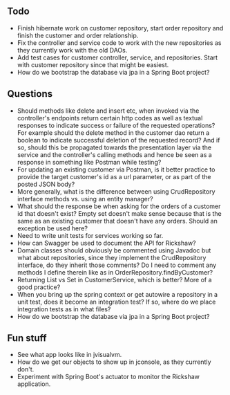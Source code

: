 Todo
---
* Finish hibernate work on customer repository, start order repository and finish the customer and order relationship.
* Fix the controller and service code to work with the new repositories as they currently work with the old DAOs.
* Add test cases for customer controller, service, and repositories. Start with customer repository since that might be easiest.
* How do we bootstrap the database via jpa in a Spring Boot project?

Questions
---
* Should methods like delete and insert etc, when invoked via the controller's endpoints return certain http codes
as well as textual responses to indicate success or failure of the requested operations? For example should the delete
method in the customer dao return a boolean to indicate successful deletion of the requested record? And if so, should
this be propagated towards the presentation layer via the service and the controller's calling methods and hence
be seen as a response in something like Postman while testing?
* For updating an existing customer via Postman, is it better practice to provide the target customer's id as a url
parameter, or as part of the posted JSON body?
* More generally, what is the difference between using CrudRepository interface methods vs. using an entity manager?
* What should the response be when asking for the orders of a customer id that doesn't exist? Empty set doesn't make
sense because that is the same as an existing customer that doesn't have any orders. Should an exception be used here?
* Need to write unit tests for services working so far.
* How can Swagger be used to document the API for Rickshaw?
* Domain classes should obviously be commented using Javadoc but what about repositories, since
they implement the CrudRepository interface, do they inherit those comments? Do I need to comment 
any methods I define therein like as in OrderRepository.findByCustomer?
* Returning List vs Set in CustomerService, which is better? More of a good practice?
* When you bring up the spring context or get autowire a repository in a unit test, does it become an
integration test? If so, where do we place integration tests as in what files?
* How do we bootstrap the database via jpa in a Spring Boot project?

Fun stuff
---
* See what app looks like in jvisualvm.
* How do we get our objects to show up in jconsole, as they currently don't.
* Experiment with Spring Boot's actuator to monitor the Rickshaw application.
